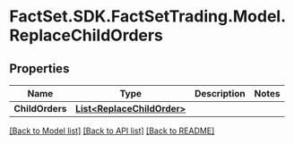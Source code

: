 # FactSet.SDK.FactSetTrading.Model.ReplaceChildOrders

## Properties

Name | Type | Description | Notes
------------ | ------------- | ------------- | -------------
**ChildOrders** | [**List&lt;ReplaceChildOrder&gt;**](ReplaceChildOrder.md) |  | 

[[Back to Model list]](../README.md#documentation-for-models) [[Back to API list]](../README.md#documentation-for-api-endpoints) [[Back to README]](../README.md)

